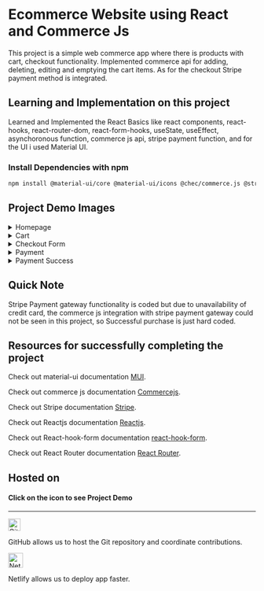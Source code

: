 # Ecommerce Website using React and Commerce Js

This project is a simple web commerce app where there is products with cart, checkout functionality. Implemented commerce api for adding, deleting, editing and emptying the cart items. As for the checkout Stripe payment method is integrated.

## Learning and Implementation on this project

Learned and Implemented the React Basics like react components, react-hooks, react-router-dom, react-form-hooks, useState, useEffect, asynchoronous function, commerce js api, stripe payment function, and for the UI i used Material UI.

### Install Dependencies with npm

```bash
npm install @material-ui/core @material-ui/icons @chec/commerce.js @stripe/react-stripe-js @stripe/stripe-js react-router-dom react-hook-form
```

## Project Demo Images

<details>
 <summary>Homepage</summary>
 <p>
   
![dashboard_large](https://i.ibb.co/cCCpMY8/homepage.png)

</p>
</details>

<details>
 <summary>Cart</summary>
 <p>
   
![dashboard_large](https://i.ibb.co/h7QQ959/cart.png)

</p>
</details>

<details>
 <summary>Checkout Form</summary>
 <p>
   
![dashboard_large](https://i.ibb.co/WzDWtYN/Checkout-Form.png)

</p>
</details>

<details>
 <summary>Payment</summary>
 <p>
   
![dashboard_large](https://i.ibb.co/hyCgZg4/Payment.png)

</p>
</details>

<details>
 <summary>Payment Success</summary>
 <p>
   
![dashboard_large](https://i.ibb.co/xhrQTTg/purchase-Successful.png)

</p>
</details>



## Quick Note

Stripe Payment gateway functionality is coded but due to unavailability of credit card, the commerce js integration with stripe payment gateway could not be seen in this project, so Successful purchase is just hard coded.

## Resources for successfully completing the project

Check out material-ui documentation [MUI](https://mui.com/).

Check out commerce js documentation [Commercejs](https://commercejs.com/docs/).

Check out Stripe documentation [Stripe](https://stripe.com/docs).

Check out Reactjs documentation [Reactjs](https://reactjs.org/docs/getting-started.html).

Check out React-hook-form documentation [react-hook-form](https://react-hook-form.com/).

Check out React Router documentation [React Router](https://v5.reactrouter.com/web/guides/quick-start).

## Hosted on

#### **Click on the icon to see Project Demo**

---

[<img loading="lazy" alt="GitHub" src="https://github.githubassets.com/images/modules/logos_page/GitHub-Logo.png" height="25">](https://anish1617.github.io/e_commerce/)

GitHub allows us to host the Git repository and coordinate contributions.

[<img loading="lazy" alt="Netlify" src="https://cdn.netlify.com/15ecf59b59c9d04b88097c6b5d2c7e8a7d1302d0/1b6d6/img/press/logos/full-logo-light.svg" height="30">](https://commercejsreactproject.netlify.app/)

Netlify allows us to deploy app faster.

